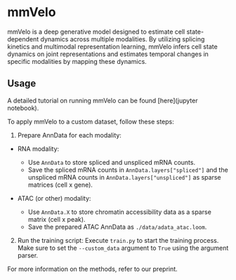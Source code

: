 # mmVelo
mmVelo is a deep generative model designed to estimate cell state-dependent dynamics across multiple modalities. By utilizing splicing kinetics and multimodal representation learning, mmVelo infers cell state dynamics on joint representations and estimates temporal changes in specific modalities by mapping these dynamics.


## Usage
A detailed tutorial on running mmVelo can be found [here](jupyter notebook).

To apply mmVelo to a custom dataset, follow these steps:
1.  Prepare AnnData for each modality:
- RNA modality:
    - Use `AnnData` to store spliced and unspliced mRNA counts.
    - Save the spliced mRNA counts in `AnnData.layers["spliced"]` and the unspliced mRNA counts in `AnnData.layers["unspliced"]` as sparse matrices (cell x gene).

- ATAC (or other) modality:
    - Use `AnnData.X` to store chromatin accessibility data as a sparse matrix (cell x peak).
    - Save the prepared ATAC AnnData as `./data/adata_atac.loom`.

2. Run the training script:
    Execute `train.py` to start the training process. Make sure to set the `--custom_data` argument to `True` using the argument parser.


For more information on the methods, refer to our preprint.